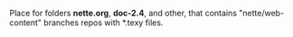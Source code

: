 Place for folders **nette.org**, **doc-2.4**, and other, that contains
"nette/web-content" branches repos with \*.texy files.
